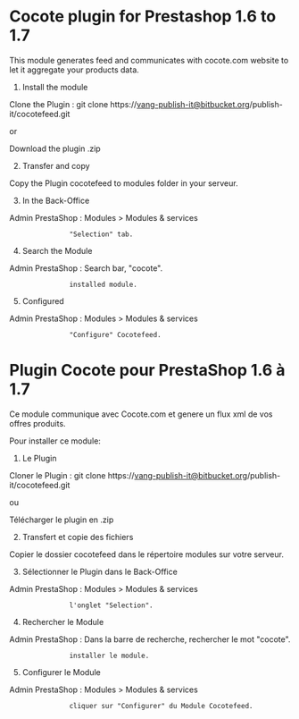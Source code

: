 # Cocote plugin for Prestashop 1.6 to 1.7

This module generates feed and communicates with cocote.com website to let it aggregate your products data.

1) Install the module

Clone the Plugin : git clone https://vang-publish-it@bitbucket.org/publish-it/cocotefeed.git

or

Download the plugin .zip

2) Transfer and copy

Copy the Plugin cocotefeed to modules folder in your serveur.

3) In the Back-Office

Admin PrestaShop : Modules > Modules & services

                   "Selection" tab.

4) Search the Module

Admin PrestaShop : Search bar, "cocote".

                   installed module.

5) Configured

Admin PrestaShop : Modules > Modules & services

                   "Configure" Cocotefeed.

# Plugin Cocote pour PrestaShop 1.6 à 1.7

Ce module communique avec Cocote.com et genere un flux xml de vos offres produits.

Pour installer ce module:

1) Le Plugin

Cloner le Plugin : git clone https://vang-publish-it@bitbucket.org/publish-it/cocotefeed.git

ou

Télécharger le plugin en .zip

2) Transfert et copie des fichiers

Copier le dossier cocotefeed dans le répertoire modules sur votre serveur.

3) Sélectionner le Plugin dans le Back-Office

Admin PrestaShop : Modules > Modules & services

                   l'onglet "Selection".

4) Rechercher le Module

Admin PrestaShop : Dans la barre de recherche, rechercher le mot "cocote".

                   installer le module.

5) Configurer le Module

Admin PrestaShop : Modules > Modules & services

                   cliquer sur "Configurer" du Module Cocotefeed.
